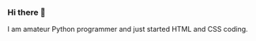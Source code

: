 ### Hi there 👋
I am amateur Python programmer and just started HTML and CSS coding. 
<!--
**Bibimbap2000/Bibimbap2000** is a ✨ _special_ ✨ repository because its `README.md` (this file) appears on your GitHub profile.



